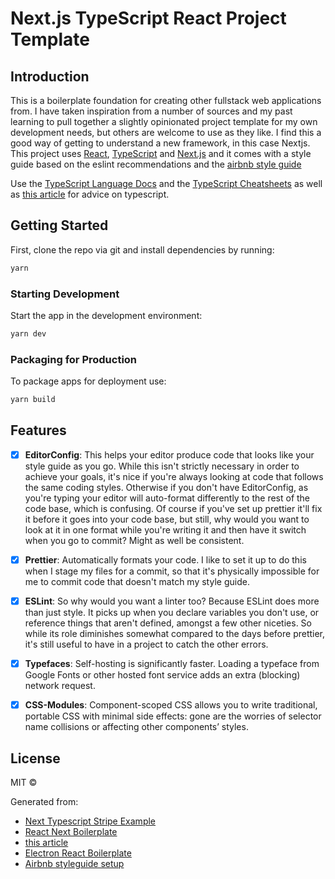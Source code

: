 # Next.js TypeScript React Project Template

## Introduction

This is a boilerplate foundation for creating other fullstack web applications from. I have taken inspiration from a number of sources and my past learning to pull together a slightly opinionated project template for my own development needs, but others are welcome to use as they like. I find this a good way of getting to understand a new framework, in this case Nextjs. This project uses [React](https://facebook.github.io/react/), [TypeScript](https://typescriptlang.org/) and [Next.js](https://nextjs.org/) and it comes with a style guide based on the eslint recommendations and the [airbnb style guide](https://www.npmjs.com/package/eslint-config-airbnb-typescript)

Use the [TypeScript Language Docs](https://www.typescriptlang.org/docs/) and the [TypeScript Cheatsheets](https://github.com/typescript-cheatsheets/react#hooks) as well as [this article](https://www.sitepoint.com/react-with-typescript-best-practices/) for advice on typescript.

## Getting Started

First, clone the repo via git and install dependencies by running:

```bash
yarn
```

### Starting Development

Start the app in the development environment:

```bash
yarn dev
```

### Packaging for Production

To package apps for deployment use:

```bash
yarn build
```

## Features

- [x] **EditorConfig**: This helps your editor produce code that looks like your style guide as you go. While this isn't strictly necessary in order to achieve your goals, it's nice if you're always looking at code that follows the same coding styles. Otherwise if you don't have EditorConfig, as you're typing your editor will auto-format differently to the rest of the code base, which is confusing. Of course if you've set up prettier it'll fix it before it goes into your code base, but still, why would you want to look at it in one format while you're writing it and then have it switch when you go to commit? Might as well be consistent.

- [x] **Prettier**: Automatically formats your code. I like to set it up to do this when I stage my files for a commit, so that it's physically impossible for me to commit code that doesn't match my style guide.

- [x] **ESLint**: So why would you want a linter too? Because ESLint does more than just style. It picks up when you declare variables you don't use, or reference things that aren't defined, amongst a few other niceties. So while its role diminishes somewhat compared to the days before prettier, it's still useful to have in a project to catch the other errors.

<!-- - [x] **redux-saga**: A library that aims to make application side effects (i.e. asynchronous things like data fetching and impure things like accessing the browser cache) easier to manage, more efficient to execute, easy to test, and better at handling failures.

- [x] **redux-saga-routines**: A smart action creator for Redux. Useful for any kind of async actions like fetching data. Also fully compatible with Redux Saga and Redux Form.

- [x] **redux**: A predictable state container for JavaScript apps.

- [x] **reselect**: Simple selector library for Redux (and others) inspired by getters in [NuclearJS](https://optimizely.github.io/nuclear-js/), subscriptions in re-frame and this proposal from speedskater.

- [x] **Immer**: (German for: always) is a tiny package that allows you to work with immutable state in a more convenient way. It is based on the copy-on-write mechanism

- [x] **@testing-library/react**: Simple and complete React DOM testing utilities that encourage good testing practices.

- [x] **SEO**: The advantages of this approach is to be able to create Rich User experiences in a uniform way, without compromising Search Engine Optimisation (SEO) factors that are key to good ranking on Google and other search engines. -->

- [x] **Typefaces**: Self-hosting is significantly faster. Loading a typeface from Google Fonts or other hosted font service adds an extra (blocking) network request.

- [x] **CSS-Modules**: Component-scoped CSS allows you to write traditional, portable CSS with minimal side effects: gone are the worries of selector name collisions or affecting other components’ styles.

## License

MIT ©

Generated from:

- [Next Typescript Stripe Example](https://github.com/stripe-samples/nextjs-typescript-react-stripe-js)
- [React Next Boilerplate](https://www.reactnextboilerplate.com/)
- [this article](https://betterprogramming.pub/complete-guideline-to-creating-a-modern-react-app-with-typescript-from-scratch-cebbb5817d8)
- [Electron React Boilerplate](https://electron-react-boilerplate.js.org/)
- [Airbnb styleguide setup](https://www.youtube.com/watch?v=SydnKbGc7W8&t=992s)
